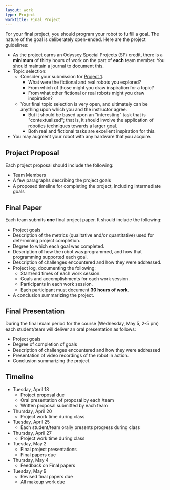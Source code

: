 ```yaml
---
layout: work
type: Project
worktitle: Final Project
---
```


For your final project, you should program your robot to fulfill a goal. The
nature of the goal is deliberately open-ended. Here are the project guidelines:

* As the project earns an Odyssey Special Projects (SP) credit, there is a 
  **minimum** of thirty hours of work on the part of **each** team member. You 
  should maintain a journal to document this.
* Topic selection:
  * Consider your submission for [Project 1](https://hendrix-cs.github.io/csci235/projects/robots_sci_fi.html). 
    * What were the fictional and real robots you explored?
    * From which of those might you draw inspiration for a topic?
    * From what other fictional or real robots might you draw inspiration?
  * Your final topic selection is very open, and ultimately can be anything upon
    which you and the instructor agree. 
    * But it should be based upon an "interesting" task that is "contextualized";
      that is, it should involve the application of robotics techniques towards a 
      larger goal.
    * Both real and fictional tasks are excellent inspiration for this.
* You may augment your robot with any hardware that you acquire.

## Project Proposal

Each project proposal should include the following:
* Team Members
* A few paragraphs describing the project goals
* A proposed timeline for completing the project, including intermediate goals

## Final Paper

Each team submits **one** final project paper. It should include the following:
* Project goals
* Description of the metrics (qualitative and/or quantitative) used for determining
  project completion.
* Degree to which each goal was completed.
* Description of how the robot was programmed, and how that programming supported
  each goal.
* Description of challenges encountered and how they were addressed.
* Project log, documenting the following:
  * Start/end times of each work session.
  * Goals and accomplishments for each work session.
  * Participants in each work session.
  * Each participant must document **30 hours of work**.
* A conclusion summarizing the project.

## Final Presentation

During the final exam period for the course (Wednesday, May 5, 2-5 pm) each 
student/team will deliver an oral presentation as follows:
* Project goals
* Degree of completion of goals
* Description of challenges encountered and how they were addressed
* Presentation of video recordings of the robot in action.
* Conclusion summarizing the project.

## Timeline
* Tuesday, April 18
  * Project proposal due
  * Oral presentation of proposal by each /team
  * Written proposal submitted by each team
* Thursday, April 20
  * Project work time during class
* Tuesday, April 25
  * Each student/team orally presents progress during class
* Thursday, April 27
  * Project work time during class
* Tuesday, May 2
  * Final project presentations
  * Final papers due
* Thursday, May 4
  * Feedback on Final papers
* Tuesday, May 9
  * Revised final papers due
  * All makeup work due
  
